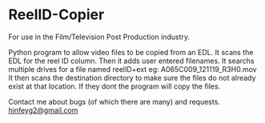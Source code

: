 ReelID-Copier
=============

For use in the Film/Television Post Production industry.

Python program to allow video files to be copied from an EDL.
It scans the EDL for the reel ID column.
Then it adds user entered filenames.
It searchs multiple drives for a file named reelID+ext eg: A065C009_121119_R3H0.mov
It then scans the destination directory to make sure the files do not already exist at that location.
If they dont the program will copy the files.

Contact me about bugs (of which there are many) and requests.
hinfeyg2@gmail.com
